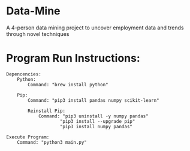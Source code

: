 # Data-Mine
A 4-person data mining project to uncover employment data and trends through novel techniques

# Program Run Instructions:
    Depencencies:
        Python:
            Command: "brew install python"

        Pip:
            Command: "pip3 install pandas numpy scikit-learn"

            Reinstall Pip:
                Command: "pip3 uninstall -y numpy pandas"
                        "pip3 install --upgrade pip"
                        "pip3 install numpy pandas"

    Execute Program:
        Command: "python3 main.py"





